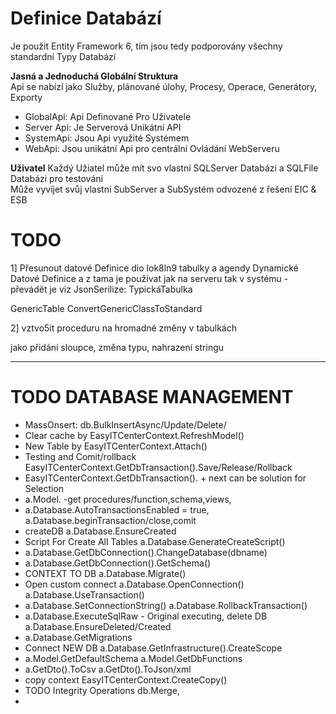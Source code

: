 ﻿# Definice Databází   

Je použit Entity Framework 6, tím jsou tedy podporovány všechny standardní Typy Databází   

**Jasná a Jednoduchá Globální Struktura**    
Api se nabízí jako Služby, plánované úlohy, Procesy, Operace, Generátory, Exporty   

- GlobalApi: Api Definované Pro Uživatele
- Server Api: Je Serverová Unikátní API
- SystemApi: Jsou Api využité Systémem
- WebApi: Jsou unikátní Api pro centrální Ovládání WebServeru

**Uživatel**
Každý Užiatel může mít svo vlastní SQLServer  Databázi a SQLFile Databázi pro testování    
Může vyvíjet svůj vlastní SubServer a SubSystém odvozené z řešení EIC & ESB  




# TODO

1] Přesunout datové Definice dio lok8ln9 tabulky a agendy Dynamické Datové Definice
a z tama je používat jak na serveru tak v systému - převádět je viz JsonSerilize: TypickáTabulka

GenericTable ConvertGenericClassToStandard

2] vztvo5it proceduru na hromadné změny v tabulkách 

jako přidání sloupce, změna typu, nahrazení stringu


---   
# TODO DATABASE MANAGEMENT   

*   MassOnsert: db.BulkInsertAsync/Update/Delete/ 
*   Clear cache by EasyITCenterContext.RefreshModel()
*   New Table by EasyITCenterContext.Attach()
*   Testing and Comit/rollback EasyITCenterContext.GetDbTransaction().Save/Release/Rollback 
*   EasyITCenterContext.GetDbTransaction(). + next can be solution for Selection
*   a.Model. -get procedures/function,schema,views,
*   a.Database.AutoTransactionsEnabled = true, a.Database.beginTransaction/close,comit
*   createDB a.Database.EnsureCreated
*   Script For Create All Tables a.Database.GenerateCreateScript()
*   a.Database.GetDbConnection().ChangeDatabase(dbname)
*   a.Database.GetDbConnection().GetSchema()
*   CONTEXT TO DB a.Database.Migrate()
*   Open custom connect a.Database.OpenConnection() a.Database.UseTransaction() 
*   a.Database.SetConnectionString() a.Database.RollbackTransaction()
*   a.Database.ExecuteSqlRaw - Original executing, delete DB a.Database.EnsureDeleted/Created
*   a.Database.GetMigrations 
*   Connect NEW DB a.Database.GetInfrastructure().CreateScope
*   a.Model.GetDefaultSchema a.Model.GetDbFunctions
*   a.GetDto().ToCsv a.GetDto().ToJson/xml 
*   copy context EasyITCenterContext.CreateCopy()
*   TODO Integrity Operations db.Merge, 
*   